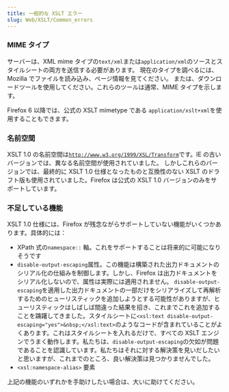 ```yaml
---
title: 一般的な XSLT エラー
slug: Web/XSLT/Common_errors
---
```

### MIME タイプ

サーバーは、XML mime タイプの`text/xml`または`application/xml`のソースとスタイルシートの両方を送信する必要があります。 現在のタイプを調べるには、Mozilla でファイルを読み込み、ページ情報を見てください。 または、ダウンロードツールを使用してください。これらのツールは通常、MIME タイプを示します。

Firefox 6 以降では、公式の XSLT mimetype である `application/xslt+xml`を使用することもできます。

### 名前空間

XSLT 1.0 の名前空間は[`http://www.w3.org/1999/XSL/Transform`](http://www.w3.org/1999/XSL/Transform)です。IE の古いバージョンでは、異なる名前空間が使用されていました。 しかしこれらのバージョンでは、最終的に XSLT 1.0 仕様となったものと互換性のない XSLT のドラフト版も使用されていました。Firefox は公式の XSLT 1.0 バージョンのみをサポートしています。

### 不足している機能

XSLT 1.0 仕様には、Firefox が残念ながらサポートしていない機能がいくつかあります。具体的には：

- XPath 式の`namespace::` 軸。これをサポートすることは将来的に可能になりそうです
- `disable-output-escaping`属性。この機能は構築された出力ドキュメントのシリアル化の仕組みを制御します。しかし、Firefox は出力ドキュメントをシリアル化しないので、属性は実際には適用されません。 `disable-output-escaping`を適用した出力ドキュメントの一部だけをシリアライズして再解析するためのヒューリスティックを追加しようとする可能性がありますが、ヒューリスティックはしばしば間違った結果を招き、これまでこれを追加することを躊躇してきました。スタイルシートに`<xsl:text disable-output-escaping="yes">&nbsp;</xsl:text>`のようなコードが含まれていることがよくあります。これはスタイルシートを入れるだけで、すべての XSLT エンジンでうまく動作します。私たちは、`disable-output-escaping`の欠如が問題であることを認識しています。私たちはそれに対する解決策を見いだしたいと思いますが、これまでのところ、良い解決策は見つかりませんでした。
- `<xsl:namespace-alias>` 要素

上記の機能のいずれかを手助けしたい場合は、大いに助けてください。
